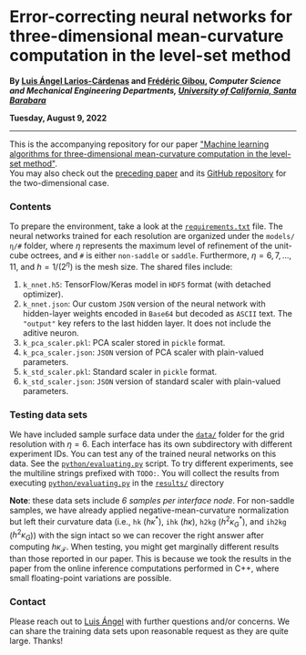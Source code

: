 # Error-correcting neural networks for three-dimensional mean-curvature computation in the level-set method

**By [Luis Ángel Larios-Cárdenas](http://www.youngmin.com.mx) and [Frédéric Gibou](https://sites.engineering.ucsb.edu/~fgibou/index.html), 
_Computer Science and Mechanical Engineering Departments, [University of California, Santa Barabara](https://www.ucsb.edu)_**

**Tuesday, August 9, 2022**

***

This is the accompanying repository for our paper
["Machine learning algorithms for three-dimensional mean-curvature computation in the level-set method"](https://arxiv.org/abs/2201.12342).  
You may also check out the [preceding paper](https://arxiv.org/abs/2201.12342) and its [GitHub repository](https://github.com/UCSB-CASL/Curvature_ECNet_2D) 
for the two-dimensional case.  

### Contents

To prepare the environment, take a look at the [`requirements.txt`](requirements.txt) file.  The neural networks trained for each resolution 
are organized under the `models/η/#` folder, where $\eta$ represents the maximum level of refinement of the unit-cube octrees, and `#` is 
either `non-saddle` or `saddle`.  Furthermore, $\eta = 6, 7, ..., 11$, and $h = 1/(2^\eta)$ is the mesh size.  The shared files include:

1. `k_nnet.h5`: TensorFlow/Keras model in `HDF5` format (with detached optimizer).
2. `k_nnet.json`: Our custom `JSON` version of the neural network with hidden-layer weights encoded in `Base64` but decoded as `ASCII` text.
The `"output"` key refers to the last hidden layer.  It does not include the aditive neuron.
3. `k_pca_scaler.pkl`: PCA scaler stored in `pickle` format.
4. `k_pca_scaler.json`: `JSON` version of PCA scaler with plain-valued parameters.
5. `k_std_scaler.pkl`: Standard scaler in `pickle` format.
6. `k_std_scaler.json`: `JSON` version of standard scaler with plain-valued parameters.

### Testing data sets

We have included sample surface data under the [`data/`](data) folder for the grid resolution with $\eta = 6$.  Each interface has its own 
subdirectory with different experiment IDs.  You can test any of the trained neural networks on this data.  See the 
[`python/evaluating.py`](python/evaluating.py) script.  To try different experiments, see the multiline strings prefixed with `TODO:`.  You
will collect the results from executing [`python/evaluating.py`](python/evaluating.py) in the [`results/`](results) directory 

**Note**: these data sets include *6 samples per interface node*.  For non-saddle samples, we have already applied negative-mean-curvature
normalization but left their curvature data (i.e., `hk` ($h\kappa^\ast$), `ihk` ($h\kappa$), `h2kg` ($h^2\kappa_G^\ast$), and `ih2kg` ($h^2\kappa_G$)) 
with the sign intact so we can recover the right answer after computing $h\kappa_\mathcal{F}$.  When testing, you might get marginally 
different results than those reported in our paper.  This is because we took the results in the paper from the online inference computations 
performed in C++, where small floating-point variations are possible.

### Contact

Please reach out to [Luis Ángel](mailto:lal@cs.ucsb.edu) with further questions and/or concerns.  We can share the training data sets upon
reasonable request as they are quite large.  Thanks!
